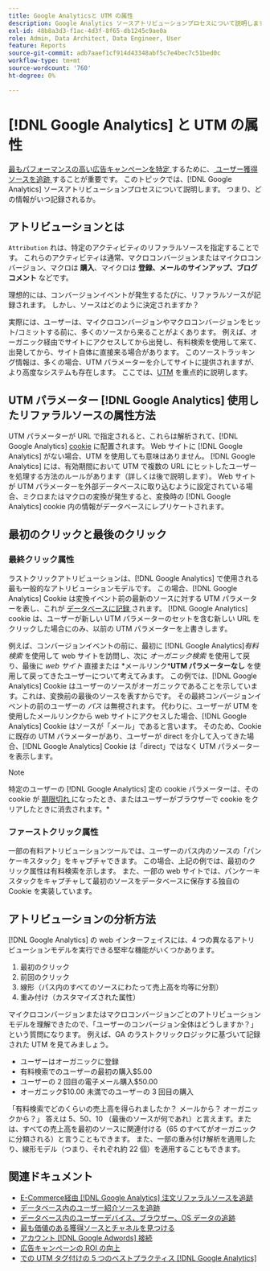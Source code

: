 ```yaml
---
title: Google Analyticsと UTM の属性
description: Google Analytics ソースアトリビューションプロセスについて説明します。
exl-id: 48b8a3d3-f1ac-4d3f-8f65-db1245c9ae0a
role: Admin, Data Architect, Data Engineer, User
feature: Reports
source-git-commit: adb7aaef1cf914d43348abf5c7e4bec7c51bed0c
workflow-type: tm+mt
source-wordcount: '760'
ht-degree: 0%

---
```


# [!DNL Google Analytics] と UTM の属性

[ 最もパフォーマンスの高い広告キャンペーンを特定 ](../../data-analyst/analysis/google-track-user-acq.md) するために、[ ユーザー獲得ソースを追跡 ](../../data-analyst/analysis/most-value-source-channel.md) することが重要です。 このトピックでは、[!DNL Google Analytics] ソースアトリビューションプロセスについて説明します。 つまり、どの情報がいつ記録されるか。

## アトリビューションとは

`Attribution` れは、特定のアクティビティのリファラルソースを指定することです。 これらのアクティビティは通常、マクロコンバージョンまたはマイクロコンバージョン、マクロは **購入**、マイクロは **登録、メールのサインアップ、ブログコメント** などです。

理想的には、コンバージョンイベントが発生するたびに、リファラルソースが記録されます。 しかし、ソースはどのように決定されますか？

実際には、ユーザーは、マイクロコンバージョンやマクロコンバージョンをヒット/コミットする前に、多くのソースから来ることがよくあります。 例えば、オーガニック経由でサイトにアクセスしてから出発し、有料検索を使用して来て、出発してから、サイト自体に直接来る場合があります。 このソーストラッキング情報は、多くの場合、UTM パラメーターを介してサイトに提供されますが、より高度なシステムも存在します。 ここでは、[UTM](https://support.google.com/analytics/answer/1033867?hl=en&ref_topic=1032998) を重点的に説明します。

## UTM パラメーター [!DNL Google Analytics] 使用したリファラルソースの属性方法

UTM パラメーターが URL で指定されると、これらは解析されて、[!DNL Google Analytics] [cookie](https://en.wikipedia.org/wiki/HTTP_cookie) に配置されます。 Web サイトに [!DNL Google Analytics] がない場合、UTM を使用しても意味はありません。 [!DNL Google Analytics] には、有効期間において UTM で複数の URL にヒットしたユーザーを処理する方法のルールがあります（詳しくは後で説明します）。 Web サイトが UTM パラメーターを外部データベースに取り込むように設定されている場合、ミクロまたはマクロの変換が発生すると、変換時の [!DNL Google Analytics] cookie 内の情報がデータベースにレプリケートされます。

## 最初のクリックと最後のクリック

### 最終クリック属性

ラストクリックアトリビューションは、[!DNL Google Analytics] で使用される最も一般的なアトリビューションモデルです。 この場合、[!DNL Google Analytics] Cookie は変換イベント前の最新のソースに対する UTM パラメーターを表し、これが [ データベースに記録 ](../../data-analyst/analysis/google-track-user-acq.md) されます。 [!DNL Google Analytics] cookie は、ユーザーが新しい UTM パラメーターのセットを含む新しい URL をクリックした場合にのみ、以前の UTM パラメーターを上書きします。

例えば、コンバージョンイベントの前に、最初に [!DNL Google Analytics]*有料検索* を使用して web サイトを訪問し、次に *オーガニック検索* を使用して戻り、最後に *web サイト* 直接または *メールリンク&#x200B;***UTM パラメーターなし** を使用して戻ってきたユーザーについて考えてみます。 この例では、[!DNL Google Analytics] Cookie はユーザーのソースがオーガニックであることを示しています。これは、変換前の最後のソースを表すからです。 その最終コンバージョンイベントの前のユーザーの *パス* は無視されます。 代わりに、ユーザーが UTM を使用したメールリンクから web サイトにアクセスした場合、[!DNL Google Analytics] Cookie はソースが「メール」であると言います。 そのため、Cookie に既存の UTM パラメーターがあり、ユーザーが direct を介して入ってきた場合、[!DNL Google Analytics] Cookie は「direct」ではなく UTM パラメーターを表示します。

>[!NOTE]
>
>特定のユーザーの [!DNL Google Analytics] 定の cookie パラメーターは、その cookie が [ 期限切れ ](https://developers.google.com/analytics/devguides/collection/analyticsjs/cookie-usage) になったとき、またはユーザーがブラウザーで cookie をクリアしたときに消去されます。*

### ファーストクリック属性

一部の有料アトリビューションツールでは、ユーザーのパス内のソースの「パンケーキスタック」をキャプチャできます。 この場合、上記の例では、最初のクリック属性は有料検索を示します。 また、一部の web サイトでは、パンケーキスタックをキャプチャして最初のソースをデータベースに保存する独自の Cookie を実装しています。

## アトリビューションの分析方法

[!DNL Google Analytics] の web インターフェイスには、4 つの異なるアトリビューションモデルを実行できる堅牢な機能がいくつかあります。

1. 最初のクリック
1. 前回のクリック
1. 線形（パス内のすべてのソースにわたって売上高を均等に分割）
1. 重み付け（カスタマイズされた属性）

マイクロコンバージョンまたはマクロコンバージョンごとのアトリビューションモデルを理解できたので、「ユーザーのコンバージョン全体はどうしますか？」という質問になります。  例えば、GA のラストクリックロジックに基づいて記録された UTM を見てみましょう。

* ユーザーはオーガニックに登録
* 有料検索でのユーザーの最初の購入$5.00
* ユーザーの 2 回目の電子メール購入$50.00
* オーガニック$10.00 未満でのユーザーの 3 回目の購入

「有料検索でどのくらいの売上高を得られましたか？ メールから？  オーガニックから？」 答えは 5、50、10 （最後のソースが何であれ）と言えます。または、すべての売上高を最初のソースに関連付ける（65 のすべてがオーガニックに分類される）と言うこともできます。 また、一部の重み付け解析を適用したり、線形モデル（つまり、それぞれ約 22 個）を適用することもできます。

## 関連ドキュメント

* [E-Commerce経由  [!DNL Google Analytics]  注文リファラルソースを追跡](../importing-data/integrations/google-ecommerce.md)
* [データベース内のユーザー紹介ソースを追跡](../analysis/google-track-user-acq.md)
* [データベース内のユーザーデバイス、ブラウザー、OS データの追跡](../analysis/google-track-user-acq.md)
* [最も価値のある獲得ソースとチャネルを見つける](../analysis/most-value-source-channel.md)
* [アカウント  [!DNL Google Adwords]  接続](../importing-data/integrations/google-adwords.md)
* [広告キャンペーンの ROI の向上](../analysis/roi-ad-camp.md)
* [での UTM タグ付けの 5 つのベストプラクティス  [!DNL Google Analytics]](../../best-practices/utm-tagging-google.md)
